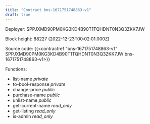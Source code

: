 ```yaml
---
title: "Contract bns-1671751748863-v1"
draft: true
---
```

Deployer: SPPJXMD90PM0KG3KD4B90T1TQHDNT0N3Q3ZKK7JW


 



Block height: 88227 (2022-12-23T00:02:01.000Z)

Source code: {{<contractref "bns-1671751748863-v1" SPPJXMD90PM0KG3KD4B90T1TQHDNT0N3Q3ZKK7JW bns-1671751748863-v1>}}

Functions:

* list-name _private_
* to-bool-response _private_
* change-price _public_
* purchase-name _public_
* unlist-name _public_
* get-current-name _read_only_
* get-listing _read_only_
* is-admin _read_only_
